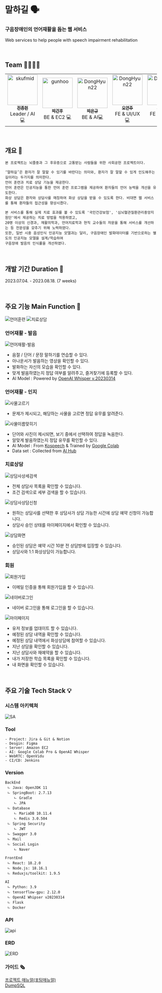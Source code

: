 # 말하길 🗣
### 구음장애인의 언어재활을 돕는 웹 서비스
Web services to help people with speech impairment rehabilitation

<br>

## Team 👨‍👩‍👦‍👦
<table align="center">
    <tr align="center">
        <td><a href="https://github.com/skufmid">
            <img src="https://avatars.githubusercontent.com/skufmid" width="100px"  alt="skufmid"/><br />
            <sub><b>전종헌</b></sub></a>
            <br/> Leader / AI 💻
        </td>
        <td ><a href="https://github.com/gunhoo">
            <img src="https://avatars.githubusercontent.com/gunhoo"  width="100px"  alt="gunhoo"/><br />
            <sub><b>박건후</b></sub></a>  
            <br /> BE & EC2 💻
        </td>
        <td><a href="https://github.com/parkeg1223">
            <img src="https://avatars.githubusercontent.com/parkeg1223" width="100px" alt="DongHyun22"/><br />
            <sub><b>박은규</b></sub></a>
            <br /> BE & AI💻
        </td>
        <td><a href="https://github.com/OH-Yeonju">
            <img src="https://avatars.githubusercontent.com/OH-Yeonju"  width="100px" alt="DongHyun22"/><br />
            <sub><b>오연주</b></sub></a>
            <br />FE & UI/UX 💻
        </td>
        <td><a href="https://github.com/ji-hyon">
            <img src="https://avatars.githubusercontent.com/ji-hyon" width="100px" alt="DongHyun22"/><br />
            <sub><b>서지현</b></sub></a>
            <br /> FE & CI/CD 💻
        </td>
    </tr>
</table>

<br>

## 개요 📁
``` 
본 프로젝트는 뇌졸중과 그 후유증으로 고통받는 사람들을 위한 사회공헌 프로젝트이다. 

‘말하길’은 환자가 잘 말할 수 있기를 바란다는 의미와, 환자가 잘 말할 수 있게 인도해주는 길이라는 두가지를 의미한다.
언어 훈련과 치료 상담 기능을 제공한다.
언어 훈련은 인공지능을 통한 언어 훈련 프로그램을 제공하여 환자들의 언어 능력을 개선을 유도한다.
화상 상담은 환자와 상담사를 매칭하여 화상 상담을 받을 수 있도록 한다. 비대면 웹 서비스를 통해 환자들의 접근성을 향상시켰다.

본 서비스를 통해 실제 치료 효과를 볼 수 있도록 '국민건강보험', '심뇌혈관질환관리중앙지원단'에서 제공하는 치료 방법을 적용하였고,
20명 이상의 신경과, 재활의학과, 언어치료학과 현직 교수들의 자문을 통해 서비스를 개선하는 등 전문성을 갖추기 위해 노력하였다.
또한, 일반 시중 음성인식 인공지능 모델과는 달리, 구음장애인 발화데이터를 기반으로하는 별도의 인공지능 모델을 설계/학습하여
구음장애 발음의 인식률을 개선하였다.
```

<br>

## 개발 기간 Duration 📅

2023.07.04. - 2023.08.18. (7 weeks)

<br>

## 주요 기능 Main Function 🧰
![언어훈련](https://github.com/Speaking-Path/.github/assets/15648142/93daa806-815c-4ccd-9f7f-5c842a002ca7)
![치료상담](https://github.com/Speaking-Path/.github/assets/15648142/9083eea6-41ee-4da2-a840-45dddb4e06b8)

### 언어재활 - 발음
![언어재활-발음](https://github.com/Speaking-Path/.github/assets/15648142/858ebd76-e4db-46b6-9c1a-ed43208cf325)

- 음절 / 단어 / 문장 말하기를 연습할 수 있다.
- 아나운서가 발음하는 영상을 확인할 수 있다.
- 발화하는 자신의 모습을 확인할 수 있다.
- 맞게 발음하였는지 정답 여부를 알려주고, 즐겨찾기에 등록할 수 있다.
- AI Model : Powered by [OpenAI Whisper v.20230314](https://openai.com/research/whisper)

### 언어재활 - 인지
![사물고르기](https://github.com/Speaking-Path/.github/assets/15648142/681c5f46-6800-4d98-bfb5-fc88c5bef548)

- 문제가 제시되고, 해당하는 사물을 고르면 정답 유무를 알려준다.

![사물이름맞히기](https://github.com/Speaking-Path/.github/assets/15648142/fa4ed7c2-0a80-4b84-bbc8-a448325886f8)

- 단어와 사진이 제시되면, 보기 중에서 선택하여 정답을 녹음한다.
- 알맞게 발음하였는지 정답 유무를 확인할 수 있다.
- AI Model : From [Kospeech](https://github.com/sooftware/kospeech) & Trained by [Google Colab](https://colab.google/)
- Data set : Collected from [AI Hub](https://aihub.or.kr/aihubdata/data/view.do?currMenu=115&topMenu=100&aihubDataSe=realm&dataSetSn=608)


### 치료상담
![상담사상세검색](https://github.com/Speaking-Path/.github/assets/15648142/a91adcc1-19c1-4b1e-848f-2640a5acd22e)

- 전체 상담사 목록을 확인할 수 있습니다.
- 조건 검색으로 세부 검색을 할 수 있습니다.

![상담사상담신청](https://github.com/Speaking-Path/.github/assets/15648142/d9ee5923-efd2-4b91-9cef-2650224d84f3)

- 원하는 상담사를 선택한 후 상담사가 상담 가능한 시간에 상담 예약 신청이 가능합니다.
- 상담사 승인 상태를 마이페이지에서 확인할 수 있습니다.

![상담화면](https://github.com/Speaking-Path/.github/assets/15648142/d4375574-ba29-4f24-b1ed-c74f79849240)

- 승인된 상담은 예약 시간 10분 전 상담방에 입장할 수 있습니다.
- 상담사와 1:1 화상상담이 가능합니다.

### 회원
![회원가입](https://github.com/Speaking-Path/.github/assets/15648142/6ccbfe3f-f0fb-4ebd-8181-3ae16b4e3bed)

- 이메일 인증을 통해 회원가입을 할 수 있습니다.

![네이버로그인](https://github.com/Speaking-Path/.github/assets/15648142/70ae7bc7-fbad-48d2-97ec-f786f95d8cb5)

- 네이버 로그인을 통해 로그인을 할 수 있습니다.

![마이페이지](https://github.com/Speaking-Path/.github/assets/15648142/09e38186-11bc-4f06-af75-97ee84187922)

- 유저 정보를 업데이트 할 수 있습니다.
- 예정된 상담 내역을 확인할 수 있습니다.
- 예정된 상담 내역에서 화상상담에 참여할 수 있습니다.
- 지난 상담을 확인할 수 있습니다.
- 지난 상담사와 재예약을 할 수 있습니다.
- 내가 저장한 학습 목록을 확인할 수 있습니다.
- 내 화면을 확인할 수 있습니다.



<br>

## 주요 기술 Tech Stack 💡

### 시스템 아키텍쳐
![SA](https://github.com/Speaking-Path/.github/assets/15648142/7ee49ab1-2590-4a00-bf28-558d7f45143d)

### Tool 
```
- Project: Jira & Git & Notion
- Desgin: Figma
- Server: Amazon EC2
- AI: Google Colab Pro & OpenAI Whisper
- WebRTC: OpenVidu
- CI/CD: Jenkins
```


### Version

```
BackEnd
 ㄴ Java: OpenJDK 11 
 ㄴ SpringBoot: 2.7.13
    ㄴ Gradle
    ㄴ JPA
 ㄴ Database
    ㄴ MariaDB 10.11.4
    ㄴ Redis 3.0.504
 ㄴ Spring Security
    ㄴ JWT
 ㄴ Swagger 3.0
 ㄴ Mail
 ㄴ Social Login
    ㄴ Naver

FrontEnd
 ㄴ React: 18.2.0
 ㄴ Node.js: 18.16.1
 ㄴ Reduxjs/toolkit: 1.9.5

AI
 ㄴ Python: 3.9
 ㄴ tensorflow-gpu: 2.12.0
 ㄴ OpenAI Whipser v20230314
 ㄴ Flask
 ㄴ Docker
```

### API
![api](https://github.com/Speaking-Path/.github/assets/15648142/550db14e-914e-40f0-aff4-bff568b6cc5e)

### ERD
![ERD](https://github.com/Speaking-Path/.github/assets/15648142/03a4d1b7-cb22-4c50-88a8-8c034ea48627)

### 가이드 🗞
[프로젝트 매뉴얼(포팅매뉴얼)](https://github.com/Speaking-Path/SpeakingPath/blob/master/exec/%EB%A7%90%ED%95%98%EA%B8%B8%20%ED%94%84%EB%A1%9C%EC%A0%9D%ED%8A%B8%20%EB%A7%A4%EB%89%B4%EC%96%BC.pdf)  
[DumpSQL](https://github.com/Speaking-Path/SpeakingPath/blob/master/exec/dump.sql)  
